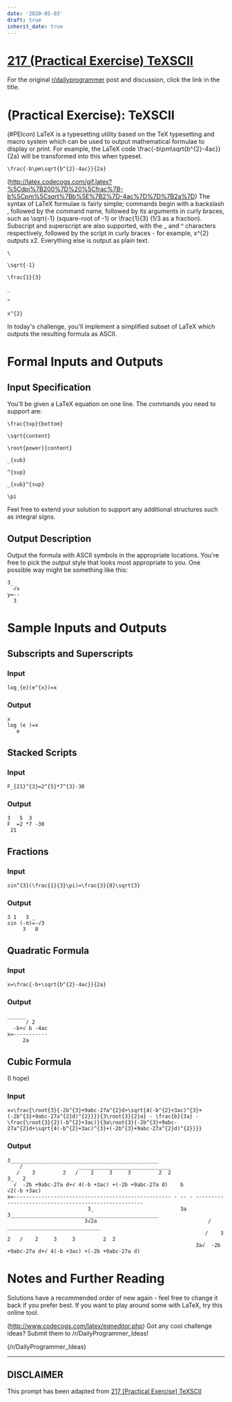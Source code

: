 ```yaml
---
date: '2020-05-03'
draft: true
inherit_date: true
---
```


# [217 (Practical Exercise) TeXSCII](https://www.reddit.com/r/dailyprogrammer/comments/38nhgx/20150605_challenge_217_practical_exercise_texscii/)

For the original [r/dailyprogrammer](https://www.reddit.com/r/dailyprogrammer/) post and discussion, click the link in the title.

#  (Practical Exercise): TeXSCII
(#PEIcon)
LaTeX is a typesetting utility based on the TeX typesetting and macro system which can be used to output mathematical formulae to display or print. For example, the LaTeX code \frac{-b\pm\sqrt{b^{2}-4ac}}{2a} will be transformed into this when typeset.


```
\frac{-b\pm\sqrt{b^{2}-4ac}}{2a}
```
(http://latex.codecogs.com/gif.latex?%5Cdpi%7B200%7D%20%5Cfrac%7B-b%5Cpm%5Csqrt%7Bb%5E%7B2%7D-4ac%7D%7D%7B2a%7D)
The syntax of LaTeX formulae is fairly simple; commands begin with a backslash \, followed by the command name, followed by its arguments in curly braces, such as \sqrt{-1} (square-root of -1) or \frac{1}{3} (1/3 as a fraction). Subscript and superscript are also supported, with the _ and ^ characters respectively, followed by the script in curly braces - for example, x^{2} outputs x2. Everything else is output as plain text.


```
\
```

```
\sqrt{-1}
```

```
\frac{1}{3}
```

```
_
```

```
^
```

```
x^{2}
```
In today's challenge, you'll implement a simplified subset of LaTeX which outputs the resulting formula as ASCII.

# Formal Inputs and Outputs
## Input Specification
You'll be given a LaTeX equation on one line. The commands you need to support are:


```
\frac{top}{bottom}
```

```
\sqrt{content}
```

```
\root{power}{content}
```

```
_{sub}
```

```
^{sup}
```

```
_{sub}^{sup}
```

```
\pi
```
Feel free to extend your solution to support any additional structures such as integral signs.

## Output Description
Output the formula with ASCII symbols in the appropriate locations. You're free to pick the output style that looks most appropriate to you. One possible way might be something like this:


```
3_
  √x
y=--
  3
```
# Sample Inputs and Outputs
## Subscripts and Superscripts
### Input

```
log_{e}(e^{x})=x
```
### Output

```
x
log (e )=x
   e
```
## Stacked Scripts
### Input

```
F_{21}^{3}=2^{5}*7^{3}-30
```
### Output

```
3   5  3   
F  =2 *7 -30
 21
```
## Fractions
### Input

```
sin^{3}(\frac{1}{3}\pi)=\frac{3}{8}\sqrt{3}
```
### Output

```
3 1   3 _
sin (-π)=-√3
     3   8
```
## Quadratic Formula
### Input

```
x=\frac{-b+\sqrt{b^{2}-4ac}}{2a}
```
### Output

```
______
      / 2    
  -b+√ b -4ac
x=-----------
     2a
```
## Cubic Formula
(I hope)

### Input

```
x=\frac{\root{3}{-2b^{3}+9abc-27a^{2}d+\sqrt{4(-b^{2}+3ac)^{3}+(-2b^{3}+9abc-27a^{2}d)^{2}}}}{3\root{3}{2}a} - \frac{b}{3a} - \frac{\root{3}{2}(-b^{2}+3ac)}{3a\root{3}{-2b^{3}+9abc-27a^{2}d+\sqrt{4(-b^{2}+3ac)^{3}+(-2b^{3}+9abc-27a^{2}d)^{2}}}}
```
### Output

```
3________________________________________________                                                             
    /                  ______________________________                                                             
   /    3         2   /    2     3     3         2  2                             3_   2                          
  √  -2b +9abc-27a d+√ 4(-b +3ac) +(-2b +9abc-27a d)    b                         √2(-b +3ac)                     
x=--------------------------------------------------- - -- - -----------------------------------------------------
                          3_                            3a       3________________________________________________
                         3√2a                                    /                  ______________________________
                                                                /    3         2   /    2     3     3         2  2
                                                             3a√  -2b +9abc-27a d+√ 4(-b +3ac) +(-2b +9abc-27a d)
```
# Notes and Further Reading
Solutions have a recommended order of new again - feel free to change it back if you prefer best. If you want to play around some with LaTeX, try this online tool.

(http://www.codecogs.com/latex/eqneditor.php)
Got any cool challenge ideas? Submit them to /r/DailyProgrammer_Ideas!

(/r/DailyProgrammer_Ideas)

----
## **DISCLAIMER**
This prompt has been adapted from [217 [Practical Exercise] TeXSCII](https://www.reddit.com/r/dailyprogrammer/comments/38nhgx/20150605_challenge_217_practical_exercise_texscii/
)
